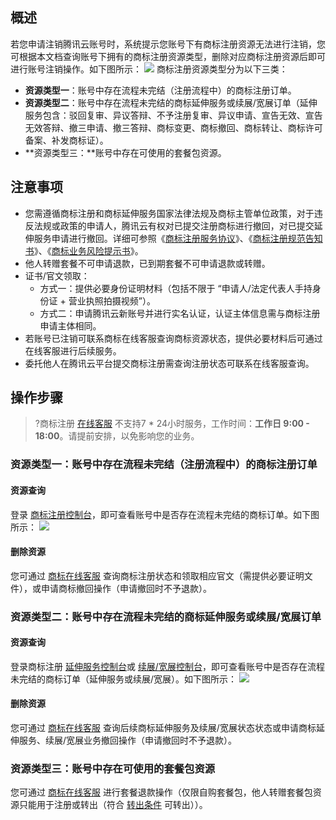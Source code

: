 ## 概述
若您申请注销腾讯云账号时，系统提示您账号下有商标注册资源无法进行注销，您可根据本文档查询账号下拥有的商标注册资源类型，删除对应商标注册资源后即可进行账号注销操作。如下图所示：
![](https://qcloudimg.tencent-cloud.cn/raw/504259fe6c7a9353022bb686263fb0a0.png)
商标注册资源类型分为以下三类：
- **资源类型一**：账号中存在流程未完结（注册流程中）的商标注册订单。
- **资源类型二**：账号中存在流程未完结的商标延伸服务或续展/宽展订单（延伸服务包含：驳回复审、异议答辩、不予注册复审、异议申请、宣告无效、宣告无效答辩、撤三申请、撤三答辩、商标变更、商标撤回、商标转让、商标许可备案、补发商标证）。
- **资源类型三：**账号中存在可使用的套餐包资源。


## 注意事项
- 您需遵循商标注册和商标延伸服务国家法律法规及商标主管单位政策，对于违反法规或政策的申请人，腾讯云有权对已提交注册商标进行撤回，对已提交延伸服务申请进行撤回。详细可参照《[商标注册服务协议](https://cloud.tencent.com/document/product/1145/38954)》、《[商标注册规范告知书](https://cloud.tencent.com/document/product/1145/65775)》、《[商标业务风险提示书](https://cloud.tencent.com/document/product/1145/68372)》。
- 他人转赠套餐不可申请退款，已到期套餐不可申请退款或转赠。
- 证书/官文领取：
	- 方式一：提供必要身份证明材料（包括不限于 “申请人/法定代表人手持身份证 + 营业执照拍摄视频”）。
	- 方式二：申请腾讯云新账号并进行实名认证，认证主体信息需与商标注册申请主体相同。
- 若账号已注销可联系商标在线客服查询商标资源状态，提供必要材料后可通过在线客服进行后续服务。
- 委托他人在腾讯云平台提交商标注册需查询注册状态可联系在线客服查询。

## 操作步骤
>?商标注册 [在线客服](https://webpage.qidian.qq.com/2/chat/pc/index.html?linkType=1&env=ol&kfuin=2852166877&fid=342&key=91e925f90629fc6380aff13b64e16943&cate=1&source=0&isLBS=0&isCustomEntry=0&type=16&ftype=1&_type=wpa&qidian=true&waitTime=10002&clickid=tl5v5i.rj2ji5.kcpx83xl&callImType=1&delayTime=10&roleValue=1&roleData=366&translateSwitch=0) 不支持7 * 24小时服务，工作时间：**工作日 9:00 - 18:00**。请提前安排，以免影响您的业务。
>


### 资源类型一：账号中存在流程未完结（注册流程中）的商标注册订单
#### 资源查询
登录 [商标注册控制台](https://console.cloud.tencent.com/tmr/register)，即可查看账号中是否存在流程未完结的商标订单。如下图所示：
![](https://qcloudimg.tencent-cloud.cn/raw/1e7c2df15063e2bb22ee8ed13105a09d.png)
#### 删除资源
您可通过 [商标在线客服](https://webpage.qidian.qq.com/2/chat/pc/index.html?linkType=1&env=ol&kfuin=2852166877&fid=342&key=91e925f90629fc6380aff13b64e16943&cate=1&source=0&isLBS=0&isCustomEntry=0&type=16&ftype=1&_type=wpa&qidian=true&waitTime=10002&clickid=tl5v5i.rj2ji5.kcpx83xl&callImType=1&delayTime=10&roleValue=1&roleData=366&translateSwitch=0) 查询商标注册状态和领取相应官文（需提供必要证明文件），或申请商标撤回操作（申请撤回时不予退款）。

### 资源类型二：账号中存在流程未完结的商标延伸服务或续展/宽展订单
#### 资源查询
登录商标注册 [延伸服务控制台](https://console.cloud.tencent.com/tmr/extension)或 [续展/宽展控制台](https://console.cloud.tencent.com/tmr/extended)，即可查看账号中是否存在流程未完结的商标订单（延伸服务或续展/宽展）。如下图所示：
![](https://qcloudimg.tencent-cloud.cn/raw/1e7c2df15063e2bb22ee8ed13105a09d.png)


#### 删除资源
您可通过 [商标在线客服](https://webpage.qidian.qq.com/2/chat/pc/index.html?linkType=1&env=ol&kfuin=2852166877&fid=342&key=91e925f90629fc6380aff13b64e16943&cate=1&source=0&isLBS=0&isCustomEntry=0&type=16&ftype=1&_type=wpa&qidian=true&waitTime=10002&clickid=tl5v5i.rj2ji5.kcpx83xl&callImType=1&delayTime=10&roleValue=1&roleData=366&translateSwitch=0) 查询后续商标延伸服务及续展/宽展状态状态或申请商标延伸服务、续展/宽展业务撤回操作（申请撤回时不予退款）。

###  资源类型三：账号中存在可使用的套餐包资源
您可通过 [商标在线客服](https://webpage.qidian.qq.com/2/chat/pc/index.html?linkType=1&env=ol&kfuin=2852166877&fid=342&key=91e925f90629fc6380aff13b64e16943&cate=1&source=0&isLBS=0&isCustomEntry=0&type=16&ftype=1&_type=wpa&qidian=true&waitTime=10002&clickid=tl5v5i.rj2ji5.kcpx83xl&callImType=1&delayTime=10&roleValue=1&roleData=366&translateSwitch=0) 进行套餐退款操作（仅限自购套餐包，他人转赠套餐包资源只能用于注册或转出（符合 [转出条件](https://cloud.tencent.com/document/product/1145/54742) 可转出））。

